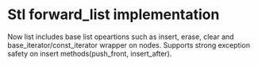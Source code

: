 <h1>Stl forward_list implementation</h1>
Now list includes base list opeartions such as insert, erase, clear and base_iterator/const_iterator wrapper on nodes. Supports strong exception safety on insert methods(push_front, insert_after).
